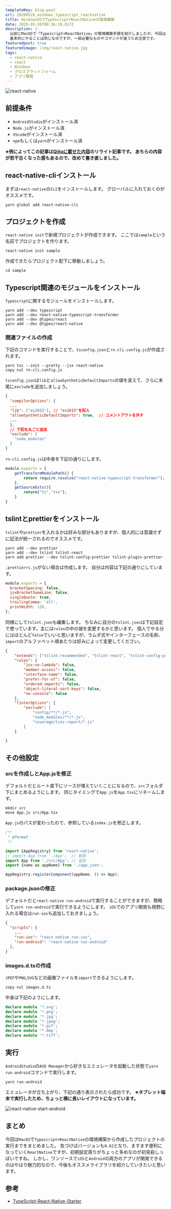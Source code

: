 ```yaml
---
templateKey: blog-post
url: 20200526_windows_typescript_reactnative
title: WindowsOSでTypescript+ReactNativeの環境構築
date: 2020-05-26T08:36:19.817Z
description: |-
  以前にMacOSで「Typescript+ReactNative」の環境構築手順を紹介しましたが、今回はWindows版となります。
  基本的にやることは同じなのですが、一部必要なものやコマンドが違うため注意です。
featuredpost: true
featuredimage: /img/react-native.jpg
tags:
  - react-native
  - react
  - Windows
  - クロスプラットフォーム
  - アプリ開発
---
```

![react-native](/img/react-native.jpg "react-native")

## 前提条件
- `AndroidStudio`がインストール済
- `Node.js`がインストール済
- `VScode`がインストール済
- `npm`もしくは`yarn`がインストール済

**※例によってこの記事は[Qiitaに載せた内容](https://qiita.com/nekoniki/items/054c22f3072141bf6aea)のリライト記事です。
あちらの内容が若干古くなった感もあるので、改めて書き直しました。**

## react-native-cliインストール
まずは`react-native`の`CLI`をインストールします。
グローバルに入れておくのがオススメです。

```shell
yarn global add react-native-cli
```
## プロジェクトを作成
`react-native init`で新規プロジェクトが作成できます。
ここでは`sample`という名前でプロジェクトを作ります。

```shell
react-native init sample
```

作成できたらプロジェクト配下に移動しましょう。

```shell
cd sample
```

## Typescript関連のモジュールをインストール
`Typescript`に関するモジュールをインストールします。

```shell
yarn add --dev typescript
yarn add --dev react-native-typescript-transformer
yarn add --dev @types/react 
yarn add --dev @types/react-native
```
### 関連ファイルの作成
下記のコマンドを実行することで、`tsconfig.json`と`rn-cli.config.js`が作成されます。

```shell
yarn tsc --init --pretty --jsx react-native
copy nul rn-cli.config.js
```
`tsconfig.json`は`lib`と`allowSyntheticDefaultImports`の値を変えて、さらに末尾に`exclude`を追加しましょう。

```json:title=tsconfig.json
{
  "compilerOptions": {
  ...
  "lib": ["es2015"], // "es2015"を記入
  "allowSyntheticDefaultImports": true,  // コメントアウトを外す
  ...
  },
  // 下記を丸ごと追加
  "exclude": [
    "node_modules"
  ]
}
```

`rn-cli.config.js`は中身を下記の通りにします。

```js:title=rn-cli.config.js
module.exports = {
    getTransformModulePath() {
        return require.resolve("react-native-typescript-transformer");
    },
    getSourceExts(){
        return["ts","tsx"];
    }
}
```


## tslintとprettierをインストール
`tslint`や`prettier`を入れるかは好みな部分もありますが、個人的には意識せずに記法が統一されるのでオススメです。

```shell
yarn add --dev prettier
yarn add --dev tslint tslint-react
yarn add prettier --dev tslint-config-prettier tslint-plugin-prettier
```

`.prettierrc.js`がない場合は作成します。
自分は内容は下記の通りにしています。

```javascript:title=.prettierrc.js
module.exports = {
  bracketSpacing: false,
  jsxBracketSameLine: false,
  singleQuote: true,
  trailingComma: 'all',
  printWidth: 120,
};


```

同様にして`tslint.json`も編集します。
ちなみに自分の`tslint.json`は下記設定で使っています。主には`rules`の中の値を変更するかと思います。
個人でやる分にはほとんど`false`でいいと思いますが、ラムダ式やインターフェースの名称、`import`のアルファベット順あたりは好みによって変更してください。

```json:title=tslint.json
{
    "extends": ["tslint:recommended", "tslint-react", "tslint-config-prettier"],
    "rules": {
        "jsx-no-lambda": false,
        "member-access": false,
        "interface-name": false,
        "prefer-for-of": false,
        "ordered-imports": false,
        "object-literal-sort-keys": false,
        "no-console": false
    },
    "linterOptions": {
        "exclude": [
            "config/**/*.js",
            "node_modules/**/*.js",
            "coverage/lcov-report/*.js"
        ]
    }

}
```


## その他設定

### srcを作成しとApp.jsを修正
デフォルトだとルート直下にソースが増えていくことになるので、`src`フォルダ下にまとめるようにします。
同じタイミングで`App.js`を`App.tsx`にリネームします。

```shell
mkdir src
move App.js src/App.tsx
```

`App.js`のパスが変わったので、参照している`index.js`を修正します。

```javascript:title=index.js
/**
 * @format
 */

import {AppRegistry} from 'react-native';
// import App from './App';  // 削除
import App from './src/App'; // 追加
import {name as appName} from './app.json';

AppRegistry.registerComponent(appName, () => App);
```

### package.jsonの修正
デフォルトだと`react-native run-android`で実行することができますが、簡略して`yarn run-android`で実行できるようにします。
`iOS`でのアプリ開発も視野に入れる場合は`run-ios`も追加しておきましょう。

```package.json
{
  "scripts": {
    ...
    "run-ios": "react-native run-ios",
    "run-android": "react-native run-android"
  },
}
```

### images.d.tsの作成
`JPEF`や`PNG`,`SVG`などの画像ファイルを`import`できるようにします。

```shell
copy nul images.d.ts
```

中身は下記のようにします。

```javascript:title=images.d.ts
declare module '*.svg';
declare module '*.png';
declare module '*.jpg';
declare module '*.jpeg';
declare module '*.gif';
declare module '*.bmp';
declare module '*.tiff';
```

## 実行
`AndroidStudio`の`AVD Manager`から好きなエミュレータを起動した状態で`yarn run-android`コマンドで実行します。

```shell
yarn run-android
```

エミュレータが立ち上がり、下記の通り表示されたら成功です。
**※タブレット端末で実行したため、ちょっと横に長いレイアウトになっています。**

![react-native-start-android](/img/react-native-start-android.png "react-native-start-android")

## まとめ
今回は`MacOS`で`Typescript+ReactNative`の環境構築から作成したプロジェクトの実行までをまとめました。
気づけばバージョンも`0.62`となり、ますます便利になっていく`ReactNative`ですが、初期設定周りがちょっと多めなのが初見殺しっぽいですね。
しかし、ワンソースで`iOS`と`Android`の両方のアプリが開発できるのはやはり魅力的なので、今後もオススメライブラリを紹介していきたいと思います。

## 参考
- [TypeScript-React-Native-Starter](https://github.com/Microsoft/TypeScript-React-Native-Starter)

